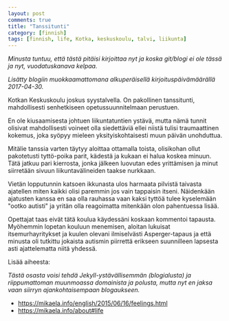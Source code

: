 ```yaml
---
layout: post
comments: true
title: "Tanssitunti"
category: [finnish]
tags: [finnish, life, Kotka, keskuskoulu, talvi, liikunta]
---
```


*Minusta tuntuu, että tästä pitäisi kirjoittaa nyt ja koska git/blogi ei
 ole tässä ja nyt, vuodatuskanava kelpaa.*

*Lisätty blogiin muokkaamattomana alkuperäisellä kirjoituspäivämäärällä
 2017-04-30.*

Kotkan Keskuskoulu joskus syystalvella. On pakollinen tanssitunti,
mahdollisesti senhetkiseen opetussuunnitelmaan perustuen.

En ole kiusaamisesta johtuen liikuntatuntien ystävä, mutta nämä tunnit
olisivat mahdollisesti voineet olla siedettäviä ellei niistä tulisi
traumaattinen kokemus, joka syöpyy mieleen yksityiskohtaisesti muun päivän
unohduttua.

Mitälie tanssia varten täytyy aloittaa ottamalla toista, olisikohan ollut
pakotetusti tyttö-poika parit, kädestä ja kukaan ei halua koskea minuun.
Tätä jatkuu pari kierrosta, jonka jälkeen luovutan edes yrittämisen ja
minut siirretään sivuun liikuntavälineiden taakse nurkkaan.

Vietän lopputunnin katsoen ikkunasta ulos harmaata pilvistä taivasta
ajatellen miten kaikki olisi paremmin jos vain tappaisin itseni.
Näidenkään ajatusten kanssa en saa olla rauhassa vaan kaksi tyttöä tulee
kyselemään "ootko autisti" ja yritän olla reagoimatta mitenkään olon
pahentuessa lisää.

Opettajat taas eivät tätä koulua käydessäni koskaan kommentoi tapausta.
Myöhemmin lopetan kouluun menemisen, aloitan lukuisat itsemurhayritykset
ja kuulen olevani ilmiselvästi Asperger-tapaus ja että minusta oli
tutkittu jokaista autismin piirrettä erikseen suunnilleen lapsesta
asti ajattelematta niitä yhdessä.

Lisää aiheesta:

*Tästä osasta voisi tehdä Jekyll-ystävällisemmän (blogialusta) ja
 riippumattoman muunmoassa domainista ja polusta, mutta nyt en jaksa vaan
 siirryn ajankohtaisempaan blogaukseen.*

* https://mikaela.info/english/2015/06/16/feelings.html
* https://mikaela.info/about#life
